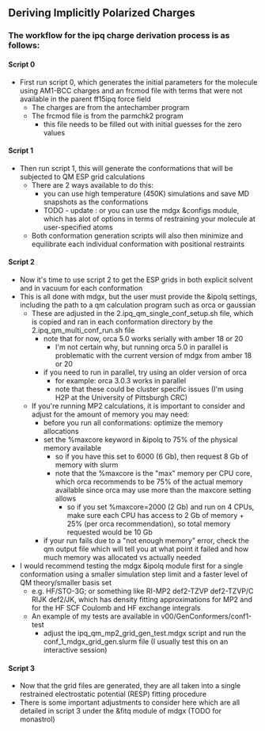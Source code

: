 ## Deriving Implicitly Polarized Charges

### The workflow for the ipq charge derivation process is as follows:

#### Script 0
* First run script 0, which generates the initial parameters for the molecule using AM1-BCC charges and an frcmod file with terms that were not available in the parent ff15ipq force field
    * The charges are from the antechamber program
    * The frcmod file is from the parmchk2 program
        * this file needs to be filled out with initial guesses for the zero values

#### Script 1
* Then run script 1, this will generate the conformations that will be subjected to QM ESP grid calculations
    * There are 2 ways available to do this:
        * you can use high temperature (450K) simulations and save MD snapshots as the conformations
        * TODO - update : or you can use the mdgx &configs module, which has alot of options in terms of restraining your molecule at user-specified atoms
    * Both conformation generation scripts will also then minimize and equilibrate each individual conformation with positional restraints

#### Script 2 
* Now it's time to use script 2 to get the ESP grids in both explicit solvent and in vacuum for each conformation
* This is all done with mdgx, but the user must provide the &ipolq settings, including the path to a qm calculation program such as orca or gaussian
    * These are adjusted in the 2.ipq_qm_single_conf_setup.sh file, which is copied and ran in each conformation directory by the 2.ipq_qm_multi_conf_run.sh file
        * note that for now, orca 5.0 works serially with amber 18 or 20
            * I'm not certain why, but running orca 5.0 in parallel is problematic with the current version of mdgx from amber 18 or 20
        * if you need to run in parallel, try using an older version of orca
            * for example: orca 3.0.3 works in parallel
            * note that these could be cluster specific issues (I'm using H2P at the University of Pittsburgh CRC)
    * If you're running MP2 calculations, it is important to consider and adjust for the amount of memory you may need:
        * before you run all conformations: optimize the memory allocations
        * set the %maxcore keyword in &ipolq to 75% of the physical memory available
            * so if you have this set to 6000 (6 Gb), then request 8 Gb of memory with slurm
            * note that the %maxcore is the "max" memory per CPU core, which orca recommends to be 75% of the actual memory available since orca may use more than the maxcore setting allows
                * so if you set %maxcore=2000 (2 Gb) and run on 4 CPUs, make sure each CPU has access to 2 Gb of memory + 25% (per orca recommendation), so total memory requested would be 10 Gb
        * if your run fails due to a "not enough memory" error, check the qm output file which will tell you at what point it failed and how much memory was allocated vs actually needed
* I would recommend testing the mdgx &ipolq module first for a single conformation using a smaller simulation step limit and a faster level of QM theory/smaller basis set
    * e.g. HF/STO-3G; or something like RI-MP2 def2-TZVP def2-TZVP/C RIJK def2/JK, which has density fitting approximations for MP2 and for the HF SCF Coulomb and HF exchange integrals
    * An example of my tests are available in v00/GenConformers/conf1-test
        * adjust the ipq_qm_mp2_grid_gen_test.mdgx script and run the conf_1_mdgx_grid_gen.slurm file (I usually test this on an interactive session)

#### Script 3
* Now that the grid files are generated, they are all taken into a single restrained electrostatic potential (RESP) fitting procedure
* There is some important adjustments to consider here which are all detailed in script 3 under the &fitq module of mdgx (TODO for monastrol)

